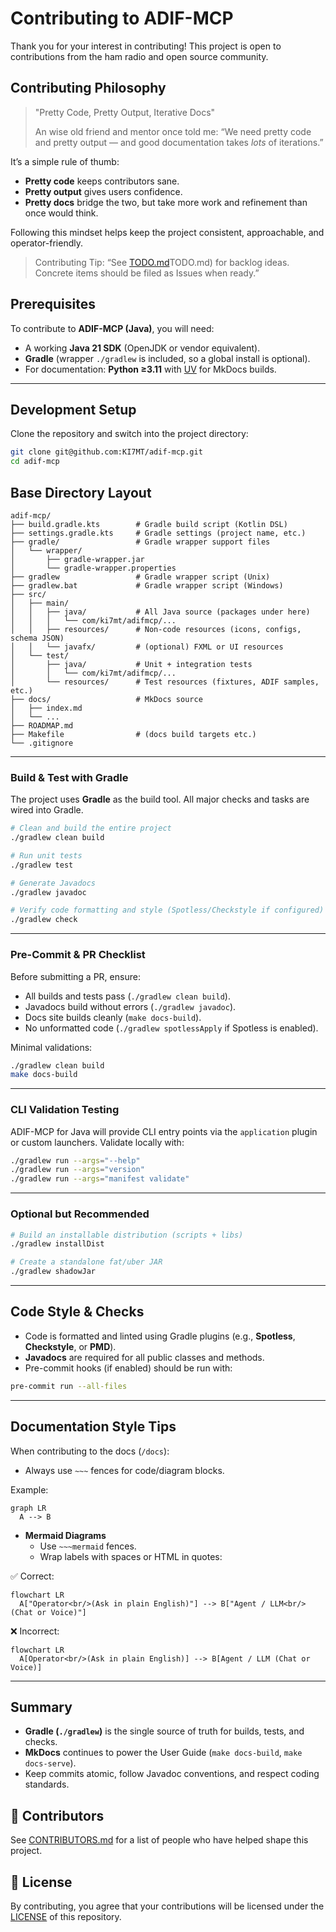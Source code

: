 # Contributing to ADIF-MCP

Thank you for your interest in contributing! This project is open to contributions from the ham radio and open source community.

## Contributing Philosophy

>"Pretty Code, Pretty Output, Iterative Docs"
>
>An wise old friend and mentor once told me: “We need pretty code and pretty output — and good documentation takes *lots* of iterations.”

It’s a simple rule of thumb:
- **Pretty code** keeps contributors sane.
- **Pretty output** gives users confidence.
- **Pretty docs** bridge the two, but take more work and refinement than once would think.

Following this mindset helps keep the project consistent, approachable, and operator-friendly.

>Contributing Tip: “See [TODO.md]()TODO.md) for backlog ideas. Concrete items should be filed as Issues when ready.”

## Prerequisites

To contribute to **ADIF-MCP (Java)**, you will need:

- A working **Java 21 SDK** (OpenJDK or vendor equivalent).
- **Gradle** (wrapper `./gradlew` is included, so a global install is optional).
- For documentation: **Python ≥3.11** with [UV](https://docs.astral.sh/uv/) for MkDocs builds.

---

## Development Setup

Clone the repository and switch into the project directory:

~~~bash
git clone git@github.com:KI7MT/adif-mcp.git
cd adif-mcp
~~~

## Base Directory Layout
```text
adif-mcp/
├── build.gradle.kts        # Gradle build script (Kotlin DSL)
├── settings.gradle.kts     # Gradle settings (project name, etc.)
├── gradle/                 # Gradle wrapper support files
│   └── wrapper/
│       ├── gradle-wrapper.jar
│       └── gradle-wrapper.properties
├── gradlew                 # Gradle wrapper script (Unix)
├── gradlew.bat             # Gradle wrapper script (Windows)
├── src/
│   ├── main/
│   │   ├── java/           # All Java source (packages under here)
│   │   │   └── com/ki7mt/adifmcp/...
│   │   ├── resources/      # Non-code resources (icons, configs, schema JSON)
│   │   └── javafx/         # (optional) FXML or UI resources
│   └── test/
│       ├── java/           # Unit + integration tests
│       │   └── com/ki7mt/adifmcp/...
│       └── resources/      # Test resources (fixtures, ADIF samples, etc.)
├── docs/                   # MkDocs source
│   ├── index.md
│   └── ...
├── ROADMAP.md
├── Makefile                # (docs build targets etc.)
└── .gitignore
```




---

### Build & Test with Gradle

The project uses **Gradle** as the build tool. All major checks and tasks are wired into Gradle.

~~~bash
# Clean and build the entire project
./gradlew clean build

# Run unit tests
./gradlew test

# Generate Javadocs
./gradlew javadoc

# Verify code formatting and style (Spotless/Checkstyle if configured)
./gradlew check
~~~

---

### Pre-Commit & PR Checklist

Before submitting a PR, ensure:

- All builds and tests pass (`./gradlew clean build`).
- Javadocs build without errors (`./gradlew javadoc`).
- Docs site builds cleanly (`make docs-build`).
- No unformatted code (`./gradlew spotlessApply` if Spotless is enabled).

Minimal validations:

~~~bash
./gradlew clean build
make docs-build
~~~

---

### CLI Validation Testing

ADIF-MCP for Java will provide CLI entry points via the `application` plugin or custom launchers.
Validate locally with:

~~~bash
./gradlew run --args="--help"
./gradlew run --args="version"
./gradlew run --args="manifest validate"
~~~

---

### Optional but Recommended

~~~bash
# Build an installable distribution (scripts + libs)
./gradlew installDist

# Create a standalone fat/uber JAR
./gradlew shadowJar
~~~

---

## Code Style & Checks

- Code is formatted and linted using Gradle plugins (e.g., **Spotless**, **Checkstyle**, or **PMD**).
- **Javadocs** are required for all public classes and methods.
- Pre-commit hooks (if enabled) should be run with:

~~~bash
pre-commit run --all-files
~~~

---

## Documentation Style Tips

When contributing to the docs (`/docs`):

- Always use `~~~` fences for code/diagram blocks.

Example:

~~~mermaid
graph LR
  A --> B
~~~

- **Mermaid Diagrams**
  - Use `~~~mermaid` fences.
  - Wrap labels with spaces or HTML in quotes:

✅ Correct:

~~~mermaid
flowchart LR
  A["Operator<br/>(Ask in plain English)"] --> B["Agent / LLM<br/>(Chat or Voice)"]
~~~

❌ Incorrect:

~~~mermaid
flowchart LR
  A[Operator<br/>(Ask in plain English)] --> B[Agent / LLM (Chat or Voice)]
~~~

---

## Summary

- **Gradle (`./gradlew`)** is the single source of truth for builds, tests, and checks.
- **MkDocs** continues to power the User Guide (`make docs-build`, `make docs-serve`).
- Keep commits atomic, follow Javadoc conventions, and respect coding standards.

## 👥 Contributors

See [CONTRIBUTORS.md](CONTRIBUTORS.md) for a list of people who have helped shape this project.

## 📜 License

By contributing, you agree that your contributions will be licensed under the [LICENSE](LICENSE) of this repository.
